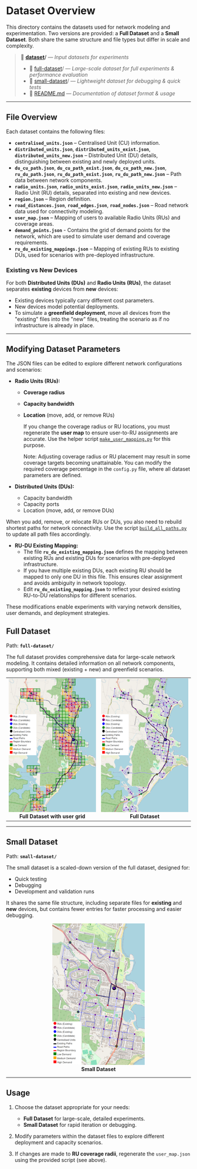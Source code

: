 # Dataset Overview

This directory contains the datasets used for network modeling and experimentation. Two versions are provided: a **Full Dataset** and a **Small Dataset**. Both share the same structure and file types but differ in scale and complexity.  

> 📂 **[dataset](.)/** — *Input datasets for experiments*
>
> - 📁 [full-dataset](full-dataset)/ — *Large-scale dataset for full experiments & performance evaluation*
> - 📁 [small-dataset](small-dataset)/ — *Lightweight dataset for debugging & quick tests*
> - 📄 [README.md](README.md) — *Documentation of dataset format & usage*

---

## File Overview

Each dataset contains the following files:

- **`centralised_units.json`** – Centralised Unit (CU) information.  
- **`distributed_units.json`**, **`distributed_units_exist.json`**, **`distributed_units_new.json`** – Distributed Unit (DU) details, distinguishing between existing and newly deployed units.  
- **`du_cu_path.json`**, **`du_cu_path_exist.json`**, **`du_cu_path_new.json`**, **`ru_du_path.json`**, **`ru_du_path_exist.json`**, **`ru_du_path_new.json`** – Path data between network components.  
- **`radio_units.json`**, **`radio_units_exist.json`**, **`radio_units_new.json`** – Radio Unit (RU) details, separated into existing and new devices.  
- **`region.json`** – Region definition.  
- **`road_distances.json`**, **`road_edges.json`**, **`road_nodes.json`** – Road network data used for connectivity modeling.  
- **`user_map.json`** – Mapping of users to available Radio Units (RUs) and coverage areas.  
- **`demand_points.json`** - Contains the grid of demand points for the network, which are used to simulate user demand and coverage requirements.
- **`ru_du_existing_mappings.json`** – Mapping of existing RUs to existing DUs, used for scenarios with pre-deployed infrastructure.

### Existing vs New Devices

For both **Distributed Units (DUs)** and **Radio Units (RUs)**, the dataset separates **existing** devices from **new** devices:  

- Existing devices typically carry different cost parameters.  
- New devices model potential deployments.  
- To simulate a **greenfield deployment**, move all devices from the "existing" files into the "new" files, treating the scenario as if no infrastructure is already in place.  

---

## Modifying Dataset Parameters

The JSON files can be edited to explore different network configurations and scenarios:

- **Radio Units (RUs):**
  - **Coverage radius**
  - **Capacity bandwidth**
  - **Location** (move, add, or remove RUs)

    If you change the coverage radius or RU locations, you must regenerate the **user map** to ensure user-to-RU assignments are accurate. Use the helper script [`make_user_mapping.py`](../scripts/make_user_mapping.py) for this purpose.

    Note: Adjusting coverage radius or RU placement may result in some coverage targets becoming unattainable. You can modify the required coverage percentage in the `config.py` file, where all dataset parameters are defined.

- **Distributed Units (DUs):**
  - Capacity bandwidth
  - Capacity ports
  - Location (move, add, or remove DUs)

When you add, remove, or relocate RUs or DUs, you also need to rebuild shortest paths for network connectivity. Use the script [`build_all_paths.py`](../scripts/build_all_paths.py) to update all path files accordingly.

- **RU-DU Existing Mapping:**
  - The file **`ru_du_existing_mapping.json`** defines the mapping between existing RUs and existing DUs for scenarios with pre-deployed infrastructure.
  - If you have multiple existing DUs, each existing RU should be mapped to only one DU in this file. This ensures clear assignment and avoids ambiguity in network topology.
  - Edit **`ru_du_existing_mapping.json`** to reflect your desired existing RU-to-DU relationships for different scenarios.

These modifications enable experiments with varying network densities, user demands, and deployment strategies.

## Full Dataset

Path: **`full-dataset/`**

The full dataset provides comprehensive data for large-scale network modeling. It contains detailed information on all network components, supporting both mixed (existing + new) and greenfield scenarios.

<table>
  <tr>
    <td align="center">
      <img src="../figures/dataset1.png" alt="Full Dataset with user grid" width="500px"><br>
      <strong>Full Dataset with user grid</strong>
    </td>
    <td align="center">
      <img src="../figures/dataset2.png" alt="Full Dataset" width="500px"><br>
      <strong>Full Dataset</strong>
    </td>
  </tr>
</table>

---

## Small Dataset

Path: **`small-dataset/`**

The small dataset is a scaled-down version of the full dataset, designed for:

- Quick testing
- Debugging
- Development and validation runs

It shares the same file structure, including separate files for **existing** and **new** devices, but contains fewer entries for faster processing and easier debugging.

<p align="center">
  <img src="../figures/dataset3.png" alt="Small Dataset" width="50%"><br>
  <strong>Small Dataset</strong>
</p>

---

## Usage

1. Choose the dataset appropriate for your needs:

   - **Full Dataset** for large-scale, detailed experiments.
   - **Small Dataset** for rapid iteration or debugging.

2. Modify parameters within the dataset files to explore different deployment and capacity scenarios.

3. If changes are made to **RU coverage radii**, regenerate the `user_map.json` using the provided script (see above).
